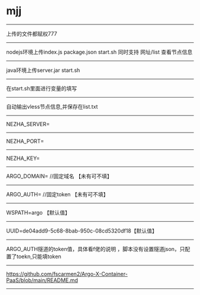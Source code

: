 # mjj
* * *
上传的文件都赋权777
* * *
nodejs环境上传index.js package.json start.sh 同时支持 网址/list 查看节点信息
* * *
java环境上传server.jar start.sh
* * *
在start.sh里面进行变量的填写  
* * *
自动输出vless节点信息,并保存在list.txt
* * *
NEZHA_SERVER=
* * *
NEZHA_PORT=
* * *
NEZHA_KEY=
* * *
ARGO_DOMAIN=  //固定域名  【未有可不填】
* * *
ARGO_AUTH=    //固定token  【未有可不填】
* * *
WSPATH=argo  【默认值】
* * *
UUID=de04add9-5c68-8bab-950c-08cd5320df18【默认值】
* * *
ARGO_AUTH隧道的token值，具体看f佬的说明 ，脚本没有设置隧道json，只配置了toekn,只能填token
* * *
https://github.com/fscarmen2/Argo-X-Container-PaaS/blob/main/README.md
* * *
